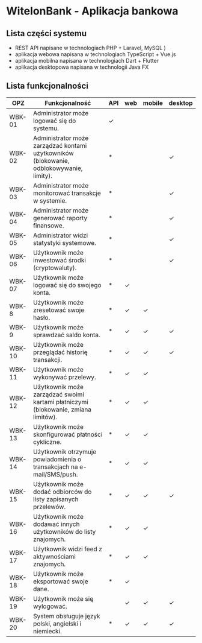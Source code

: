 # WitelonBank - Aplikacja bankowa

## Lista części systemu
- REST API napisane w technologiach PHP + Laravel, MySQL )
- aplikacja webowa napisana w technologiach TypeScript + Vue.js
- aplikacja mobilna napisana w technologiach Dart + Flutter
- aplikacja desktopowa napisana w technologii Java FX

## Lista funkcjonalności
| OPZ    | Funkcjonalność                                                                                                          | API | web | mobile | desktop |
|--------|-------------------------------------------------------------------------------------------------------------------------|-----|-----|--------|---------|
| WBK-01 | Administrator może logować się do systemu.                                                                              | ✓   |     |        |         |
| WBK-02 | Administrator może zarządzać kontami użytkowników (blokowanie, odblokowywanie, limity).                                 | *   |     |        | ✓       |
| WBK-03 | Administrator może monitorować transakcje w systemie.                                                                   | *   |     |        | ✓       |
| WBK-04 | Administrator może generować raporty finansowe.                                                                         | *   |     |        | ✓       |
| WBK-05 | Administrator widzi statystyki systemowe.                                                                               | *   |     |        | ✓       |
| WBK-06 | Użytkownik może inwestować środki (cryptowaluty).                                                                       | *   |     |        | ✓       |
| WBK-07 | Użytkownik może logować się do swojego konta.                                                                           | *   | ✓   |        |         |
| WBK-8 | Użytkownik może zresetować swoje hasło.                                                                                  | *   | ✓   | ✓      |         |
| WBK-9 | Użytkownik może sprawdzać saldo konta.                                                                                   | *   | ✓   | ✓      | ✓      |
| WBK-10 | Użytkownik może przeglądać historię transakcji.                                                                         | *   | ✓   | ✓      | ✓       |
| WBK-11 | Użytkownik może wykonywać przelewy.                                                                                     | *   | ✓   | ✓      |         |
| WBK-12 | Użytkownik może zarządzać swoimi kartami płatniczymi (blokowanie, zmiana limitów).                                      | *   | ✓   | ✓      |         |
| WBK-13 | Użytkownik może skonfigurować płatności cykliczne.                                                                      | *   | ✓   | ✓      |         |
| WBK-14 | Użytkownik otrzymuje powiadomienia o transakcjach na e-mail/SMS/push.                                                   | *   | ✓   | ✓      |         |
| WBK-15 | Użytkownik może dodać odbiorców do listy zapisanych przelewów.                                                          | *   | ✓   | ✓      | ✓       |
| WBK-16 | Użytkownik może dodawać innych użytkowników do listy znajomych.                                                         | *   | ✓   | ✓      |         |
| WBK-17 | Użytkownik widzi feed z aktywnościami znajomych.                                                                        | *   | ✓   | ✓      |         |
| WBK-18 | Użytkownik może eksportować swoje dane.                                                                                 | *   | ✓   |        |         |
| WBK-19 | Użytkownik może się wylogować.                                                                                          |     | ✓   | ✓      | ✓       |
| WBK-20 | System obsługuje język polski, angielski i niemiecki.                                                                   | *   | ✓   | ✓      | ✓       |
